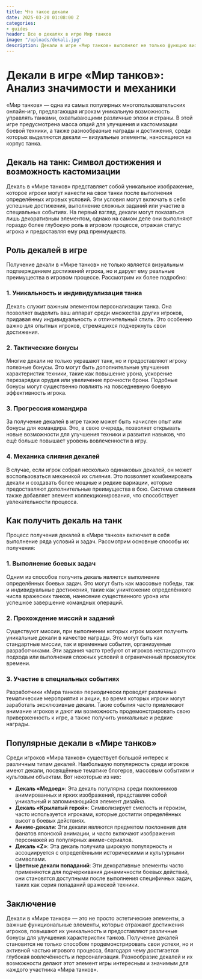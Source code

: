 ```yaml
---
title: Что такое декали
date: 2025-03-20 01:08:00 Z
categories:
- guides
header: Все о декалях в игре Мир танков
image: "/uploads/dekali.jpg"
description: Декали в игре «Мир танков» выполняют не только функцию визуального отображения достижений игроков, но и предоставляют существенные игровые бонусы и преимущества.
---
```


# Декали в игре «Мир танков»: Анализ значимости и механики

«Мир танков» — одна из самых популярных многопользовательских онлайн-игр, предлагающая игрокам уникальную возможность управлять танками, охватывающими различные эпохи и страны. В этой игре предусмотрена масса опций для улучшения и кастомизации боевой техники, а также разнообразные награды и достижения, среди которых выделяются декали — визуальные элементы, наносящиеся на корпус танка.

## Декаль на танк: Символ достижения и возможность кастомизации

Декаль в «Мире танков» представляет собой уникальное изображение, которое игроки могут нанести на свои танки после выполнения определённых игровых условий. Эти условия могут включать в себя успешные достижения, выполнение сложных заданий или участие в специальных событиях. На первый взгляд, декали могут показаться лишь декоративным элементом, однако на самом деле они выполняют гораздо более глубокую роль в игровом процессе, отражая статус игрока и предоставляя ему ряд преимуществ.

## Роль декалей в игре

Получение декали в «Мире танков» не только является визуальным подтверждением достижений игрока, но и дарует ему реальные преимущества в игровом процессе. Рассмотрим их более подробно:

### 1. Уникальность и индивидуализация танка

Декаль служит важным элементом персонализации танка. Она позволяет выделить ваш аппарат среди множества других игроков, придавая ему индивидуальность и отличительный стиль. Это особенно важно для опытных игроков, стремящихся подчеркнуть свои достижения.

### 2. Тактические бонусы

Многие декали не только украшают танк, но и предоставляют игроку полезные бонусы. Это могут быть дополнительные улучшения характеристик техники, такие как повышение урона, ускорение перезарядки орудия или увеличение прочности брони. Подобные бонусы могут существенно повлиять на повседневную боевую эффективность игрока.

### 3. Прогрессия командира

За получение декалей в игре также может быть начислен опыт или бонусы для командира. Это, в свою очередь, позволяет открывать новые возможности для улучшения техники и развития навыков, что ещё больше повышает уровень вовлеченности в игру.

### 4. Механика слияния декалей

В случае, если игрок собрал несколько одинаковых декалей, он может воспользоваться механикой их слияния. Это позволяет комбинировать декали и создавать более мощные и редкие вариации, которые предоставляют дополнительные преимущества в бою. Система слияния также добавляет элемент коллекционирования, что способствует увлекательности процесса.

## Как получить декаль на танк

Процесс получения декалей в «Мире танков» включает в себя выполнение ряда условий и задач. Рассмотрим основные способы их получения:

### 1. Выполнение боевых задач

Одним из способов получить декаль является выполнение определённых боевых задач. Это могут быть как массовые победы, так и индивидуальные достижения, такие как уничтожение определённого числа вражеских танков, нанесение существенного урона или успешное завершение командных операций.

### 2. Прохождение миссий и заданий

Существуют миссии, при выполнении которых игрок может получить уникальные декали в качестве награды. Это могут быть как стандартные миссии, так и временные события, организуемые разработчиками. Эти задания часто требуют от игроков нестандартного подхода или выполнения сложных условий в ограниченный промежуток времени.

### 3. Участие в специальных событиях

Разработчики «Мира танков» периодически проводят различные тематические мероприятия и акции, во время которых игроки могут заработать эксклюзивные декали. Такие события часто привлекают внимание игроков и дают им возможность продемонстрировать свою приверженность к игре, а также получить уникальные и редкие награды.

## Популярные декали в «Мире танков»

Среди игроков «Мира танков» существует большой интерес к различным типам декалей. Наибольшую популярность среди игроков имеют декали, посвящённые тематике блогеров, массовым событиям и культовым объектам. Вот некоторые из них:

- **Декаль «Медоед»**: Эта декаль популярна среди поклонников анимированных и ярких изображений, представляя собой уникальный и запоминающийся элемент дизайна.
- **Декаль «Крылатый герой»**: Символизирует смелость и героизм, часто используется игроками, которые достигли определённых высот в боевых действиях.
- **Аниме-декали**: Эти декали являются предметом поклонения для фанатов японской анимации, и часто включают изображения персонажей из популярных аниме-сериалов.
- **Декаль «Z»**: Эта декаль получила широкую популярность и ассоциируется с определёнными историческими и культурными символами.
- **Цветные декали попаданий**: Эти декоративные элементы часто применяются для подчеркивания динамичности боевых действий, они становятся доступными после выполнения специфичных задач, таких как серия попаданий вражеской техники.

## Заключение

Декали в «Мире танков» — это не просто эстетические элементы, а важные функциональные элементы, которые отражают достижения игроков, повышают их уникальность и предоставляют различные бонусы для улучшения характеристик танков. Получение декалей становится не только способом продемонстрировать свои успехи, но и активной частью игрового процесса, благодаря чему достигается глубокая вовлечённость и персонализация. Разнообразие декалей и их возможности делают этот элемент игры интересным и значимым для каждого участника «Мира танков».